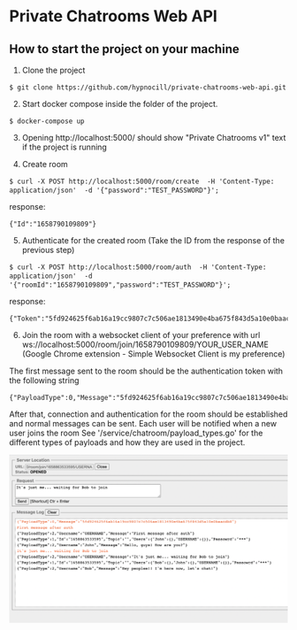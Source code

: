 # Private Chatrooms Web API

## How to start the project on your machine

 1. Clone the project
```
$ git clone https://github.com/hypnocill/private-chatrooms-web-api.git
```

2. Start docker compose inside the folder of the project.
```
$ docker-compose up
```

3. Opening http://localhost:5000/ should show "Private Chatrooms v1" text if the project is running

4. Create room
```
$ curl -X POST http://localhost:5000/room/create  -H 'Content-Type: application/json'  -d '{"password":"TEST_PASSWORD"}';

```
response:
```
{"Id":"1658790109809"}
```

5. Authenticate for the created room (Take the ID from the response of the previous step)
```
$ curl -X POST http://localhost:5000/room/auth  -H 'Content-Type: application/json'  -d '{"roomId":"1658790109809","password":"TEST_PASSWORD"}';

```
response:
```
{"Token":"5fd924625f6ab16a19cc9807c7c506ae1813490e4ba675f843d5a10e0baacdb8"}
```

6. Join the room with a websocket client of your preference with url ws://localhost:5000/room/join/1658790109809/YOUR_USER_NAME
(Google Chrome extension - Simple Websocket Client is my preference)

The first message sent to the room should be the authentication token with the following string
```
{"PayloadType":0,"Message":"5fd924625f6ab16a19cc9807c7c506ae1813490e4ba675f843d5a10e0baacdb8"}
```
After that, connection and authentication for the room should be established and normal messages can be sent.
Each user will be notified when a new user joins the room
See '/service/chatroom/payload_types.go' for the different types of payloads and how they are used in the project.

![Alt text](/res/chat.png?raw=true "Example chat with Simple Websocket Client")


